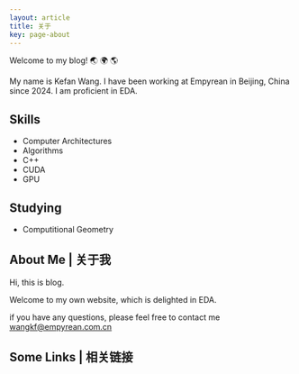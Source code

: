 ```yaml
---
layout: article
title: 关于
key: page-about
---
```

Welcome to my blog! :earth_asia: :earth_africa: :earth_americas:

My name is Kefan Wang. I have been working at Empyrean in Beijing, China since 2024. I am proficient in EDA.

## Skills
- Computer Architectures
- Algorithms
- C++
- CUDA
- GPU


## Studying
- Computitional Geometry



<!--more-->

## About Me | 关于我

Hi, this is blog.

Welcome to my own website, which is delighted in EDA.

if you have any questions, please feel free to contact me [wangkf@empyrean.com.cn](mailto:wangkf@empyrean.com.cn)

## Some Links | 相关链接
